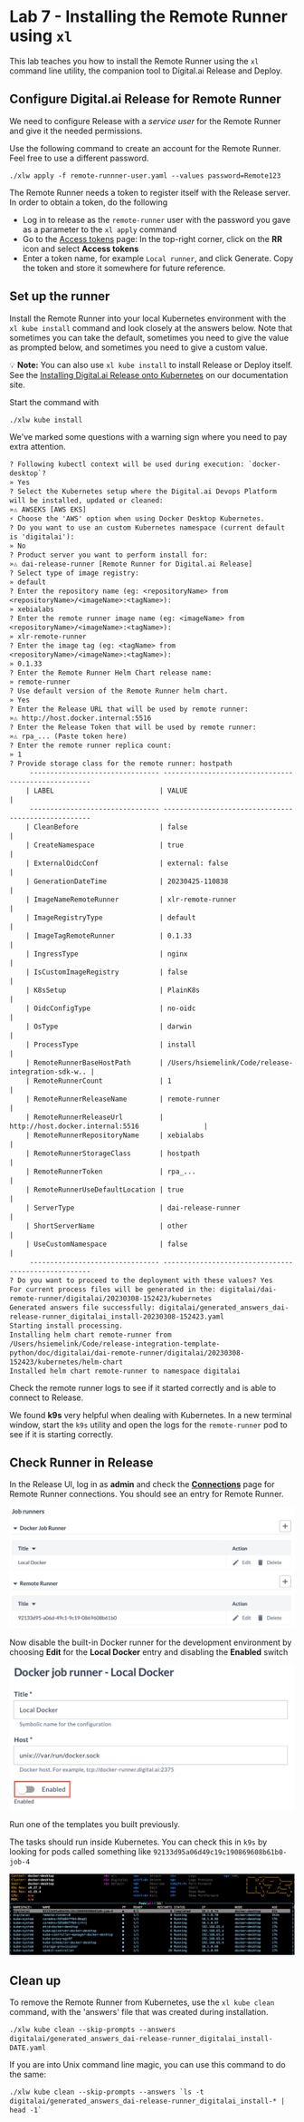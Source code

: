 # Lab 7 - Installing the Remote Runner using `xl`

This lab teaches you how to install the Remote Runner using the `xl` command line utility, the companion tool to Digital.ai Release and Deploy.

## Configure Digital.ai Release for Remote Runner

We need to configure Release with a _service user_ for the Remote Runner and give it the needed permissions.

Use the following command to create an account for the Remote Runner. Feel free to use a different password.

    ./xlw apply -f remote-runnner-user.yaml --values password=Remote123

The Remote Runner needs a token to register itself with the Release server. In order to obtain a token, do the following

* Log in to release as the `remote-runner` user with the password you gave as a parameter to the `xl apply` command
* Go to the [Access tokens](http://digitalai.release.local:5516/#/personal-access-token) page: In the top-right corner, click on the **RR** icon and select **Access tokens**
* Enter a token name, for example `Local runner`, and click Generate. Copy the token and store it somewhere for future reference.


## Set up the runner

Install the Remote Runner into your local Kubernetes environment with the `xl kube install` command and look closely at the answers below. Note that sometimes you can take the default, sometimes you need to give the value as prompted below, and sometimes you need to give a custom value.

💡 **Note:** You can also use `xl kube install` to install Release or Deploy itself. See the [Installing Digital.ai Release onto Kubernetes](https://docs.digital.ai/bundle/devops-release-version-v.22.3/page/release/operator/xl-op-before-you-begin.html) on our documentation site.

Start the command with

    ./xlw kube install

We've marked some questions with a warning sign where you need to pay extra attention.

``` 
? Following kubectl context will be used during execution: `docker-desktop`?
» Yes
? Select the Kubernetes setup where the Digital.ai Devops Platform will be installed, updated or cleaned:
»⚠️ AWSEKS [AWS EKS]
⚡️ Choose the 'AWS' option when using Docker Desktop Kubernetes.
? Do you want to use an custom Kubernetes namespace (current default is 'digitalai'):
» No
? Product server you want to perform install for:
»⚠️ dai-release-runner [Remote Runner for Digital.ai Release]
? Select type of image registry:
» default
? Enter the repository name (eg: <repositoryName> from <repositoryName>/<imageName>:<tagName>):
» xebialabs
? Enter the remote runner image name (eg: <imageName> from <repositoryName>/<imageName>:<tagName>):
» xlr-remote-runner
? Enter the image tag (eg: <tagName> from <repositoryName>/<imageName>:<tagName>):
» 0.1.33
? Enter the Remote Runner Helm Chart release name: 
» remote-runner
? Use default version of the Remote Runner helm chart. 
» Yes
? Enter the Release URL that will be used by remote runner:
»⚠️ http://host.docker.internal:5516
? Enter the Release Token that will be used by remote runner:
»⚠️ rpa_... (Paste token here)
? Enter the remote runner replica count: 
» 1
? Provide storage class for the remote runner: hostpath
	 -------------------------------- ----------------------------------------------------
	| LABEL                          | VALUE                                              |
	 -------------------------------- ----------------------------------------------------
	| CleanBefore                    | false                                              |
	| CreateNamespace                | true                                               |
	| ExternalOidcConf               | external: false                                    |
	| GenerationDateTime             | 20230425-110838                                    |
	| ImageNameRemoteRunner          | xlr-remote-runner                                  |
	| ImageRegistryType              | default                                            |
	| ImageTagRemoteRunner           | 0.1.33                                             |
	| IngressType                    | nginx                                              |
	| IsCustomImageRegistry          | false                                              |
	| K8sSetup                       | PlainK8s                                           |
	| OidcConfigType                 | no-oidc                                            |
	| OsType                         | darwin                                             |
	| ProcessType                    | install                                            |
	| RemoteRunnerBaseHostPath       | /Users/hsiemelink/Code/release-integration-sdk-w.. |
	| RemoteRunnerCount              | 1                                                  |
	| RemoteRunnerReleaseName        | remote-runner                                      |
	| RemoteRunnerReleaseUrl         | http://host.docker.internal:5516                |
	| RemoteRunnerRepositoryName     | xebialabs                                          |
	| RemoteRunnerStorageClass       | hostpath                                           |
	| RemoteRunnerToken              | rpa_...                                            |
	| RemoteRunnerUseDefaultLocation | true                                               |
	| ServerType                     | dai-release-runner                                 |
	| ShortServerName                | other                                              |
	| UseCustomNamespace             | false                                              |
	 -------------------------------- ----------------------------------------------------
? Do you want to proceed to the deployment with these values? Yes
For current process files will be generated in the: digitalai/dai-remote-runner/digitalai/20230308-152423/kubernetes
Generated answers file successfully: digitalai/generated_answers_dai-release-runner_digitalai_install-20230308-152423.yaml 
Starting install processing.
Installing helm chart remote-runner from /Users/hsiemelink/Code/release-integration-template-python/doc/digitalai/dai-remote-runner/digitalai/20230308-152423/kubernetes/helm-chart
Installed helm chart remote-runner to namespace digitalai
```

Check the remote runner logs to see if it started correctly and is able to connect to Release.

We found **k9s** very helpful when dealing with Kubernetes. In a new terminal window, start the `k9s` utility and open the logs for the `remote-runner` pod to see if it is starting correctly.

## Check Runner in Release

In the Release UI, log in as **admin** and check the **[Connections](http://digitalai.release.local:5516/#/configuration)** page for Remote Runner connections. You should see an entry for Remote Runner.

![Job runners in Connections](img/job-runners.png)

Now disable the built-in Docker runner for the development environment by choosing **Edit** for the **Local Docker** entry and disabling the **Enabled** switch 

![Disable Enable](img/disable-docker-runner.png)

Run one of the templates you built previously. 

The tasks should run inside Kubernetes. You can check this in `k9s` by looking for pods called something like `92133d95a06d49c19c190869608b61b0-job-4`

![K9s](img/k9s.png)

## Clean up

To remove the Remote Runner from Kubernetes, use the `xl kube clean` command, with the 'answers' file that was created during installation.

    ./xlw kube clean --skip-prompts --answers digitalai/generated_answers_dai-release-runner_digitalai_install-DATE.yaml 

If you are into Unix command line magic, you can use this command to do the same:

    ./xlw kube clean --skip-prompts --answers `ls -t digitalai/generated_answers_dai-release-runner_digitalai_install-* | head -1`
